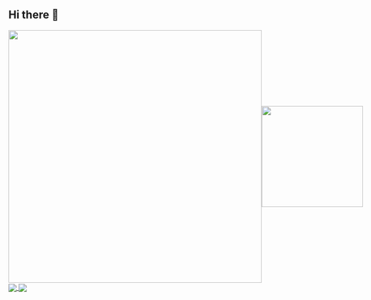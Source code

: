 ## Hi there 👋


<div style="display: flex; align-items: center;">
  <a href="https://github.com/Sukkaaa/Sukkaaa/assets/79850036/fa32abe0-2d14-4b9f-8d5d-1d917d7dfc9c">
    <img src="https://github.com/Sukkaaa/Sukkaaa/assets/79850036/fa32abe0-2d14-4b9f-8d5d-1d917d7dfc9c" width="500" />
  </a>
  <img src="https://github.com/Sukkaaa/Sukkaaa/assets/79850036/ee891413-c592-467e-ad18-eeed24048a76" width="200" />
</div>




<a href="https://github.com/Sukkaaa/github-readme-stats">
  <img align="center" src="https://github-readme-stats.vercel.app/api?username=Sukkaaa&show_icons=true&theme=tokyonight" />
</a>
<a href="https://github.com/Sukkaaa/github-readme-stats">
  <img align="center" src="https://github-readme-stats.vercel.app/api/top-langs/?username=Sukkaaa&show_icons=true&theme=tokyonight" />
</a>

<!--
**Sukkaaa/Sukkaaa** is a ✨ _special_ ✨ repository because its `README.md` (this file) appears on your GitHub profile.

Here are some ideas to get you started:

- 🔭 I’m currently working on ...
- 🌱 I’m currently learning ...
- 👯 I’m looking to collaborate on ...
- 🤔 I’m looking for help with ...
- 💬 Ask me about ...
- 📫 How to reach me: ...
- 😄 Pronouns: ...
- ⚡ Fun fact: ...
-->
